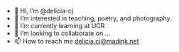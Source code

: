 - 👋 Hi, I’m @delicia-cj
- 👀 I’m interested in teaching, poetry, and photography.
- 🌱 I’m currently learning at UCR
- 💞️ I’m looking to collaborate on ...
- 📫 How to reach me delicia.cj@madink.net

<!---
delicia-cj/delicia-cj is a ✨ special ✨ repository because its `README.md` (this file) appears on your GitHub profile.
You can click the Preview link to take a look at your changes.
--->
